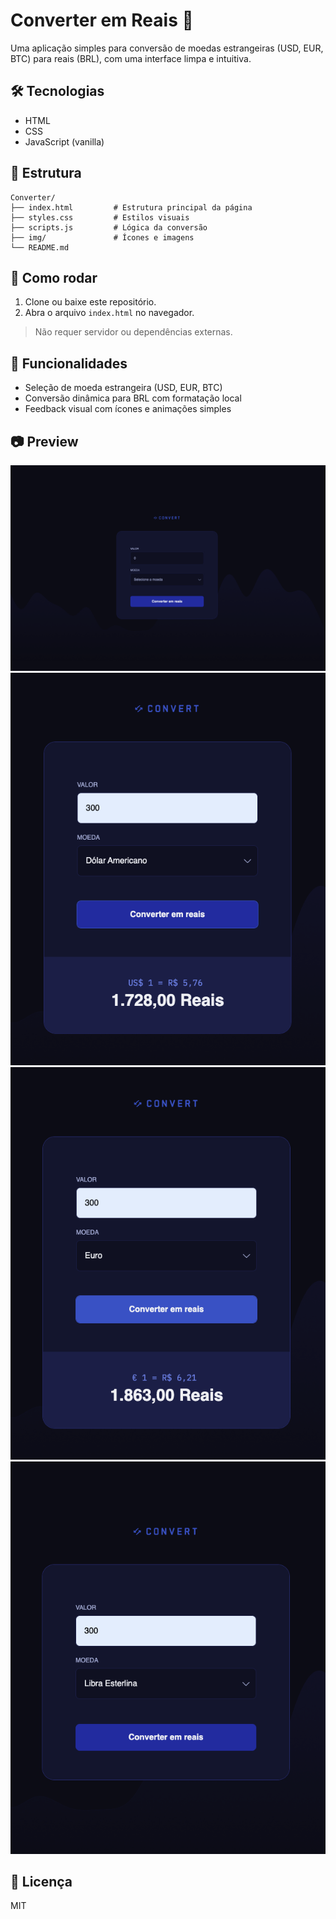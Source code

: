# Converter em Reais 💸

Uma aplicação simples para conversão de moedas estrangeiras (USD, EUR, BTC) para reais (BRL), com uma interface limpa e intuitiva.

## 🛠 Tecnologias

- HTML
- CSS
- JavaScript (vanilla)

## 📁 Estrutura

```
Converter/
├── index.html         # Estrutura principal da página
├── styles.css         # Estilos visuais
├── scripts.js         # Lógica da conversão
├── img/               # Ícones e imagens
└── README.md
```

## 🚀 Como rodar

1. Clone ou baixe este repositório.
2. Abra o arquivo `index.html` no navegador.

> Não requer servidor ou dependências externas.

## 📌 Funcionalidades

- Seleção de moeda estrangeira (USD, EUR, BTC)
- Conversão dinâmica para BRL com formatação local
- Feedback visual com ícones e animações simples

## 📷 Preview

![pagina princial](<tela princiapal.png>)
![dolar](<tela dolar-2.png>)
![euro](<tela euro-1.png>)
![libra](<tela libra-1.png>)

## 📄 Licença

MIT

